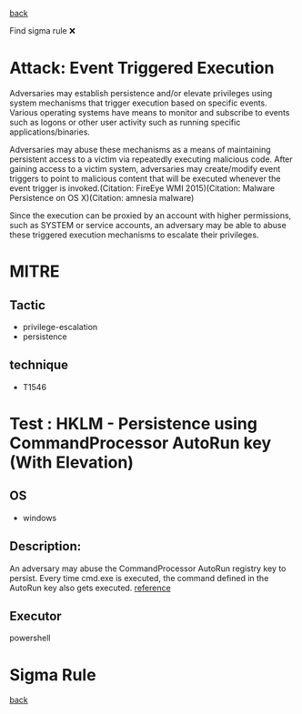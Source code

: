 
[back](../index.md)

Find sigma rule :x: 

# Attack: Event Triggered Execution 

Adversaries may establish persistence and/or elevate privileges using system mechanisms that trigger execution based on specific events. Various operating systems have means to monitor and subscribe to events such as logons or other user activity such as running specific applications/binaries. 

Adversaries may abuse these mechanisms as a means of maintaining persistent access to a victim via repeatedly executing malicious code. After gaining access to a victim system, adversaries may create/modify event triggers to point to malicious content that will be executed whenever the event trigger is invoked.(Citation: FireEye WMI 2015)(Citation: Malware Persistence on OS X)(Citation: amnesia malware)

Since the execution can be proxied by an account with higher permissions, such as SYSTEM or service accounts, an adversary may be able to abuse these triggered execution mechanisms to escalate their privileges. 

# MITRE
## Tactic
  - privilege-escalation
  - persistence


## technique
  - T1546


# Test : HKLM - Persistence using CommandProcessor AutoRun key (With Elevation)
## OS
  - windows


## Description:
An adversary may abuse the CommandProcessor AutoRun registry key to persist. Every time cmd.exe is executed, the command defined in the AutoRun key also gets executed.
[reference](https://devblogs.microsoft.com/oldnewthing/20071121-00/?p=24433)

## Executor
powershell

# Sigma Rule


[back](../index.md)
